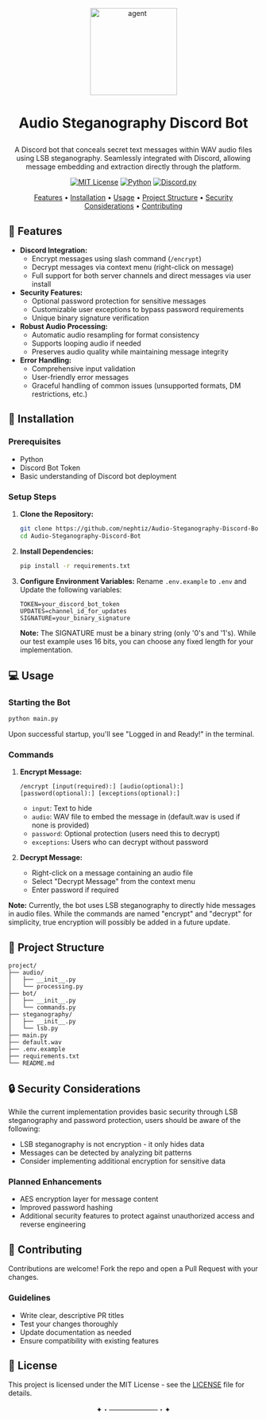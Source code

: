 <p align="center">
  <a href="https://github.com/nephtiz/Audio-Steganography-Discord-Bot">
    <img src= "https://i.imgur.com/y0zsgQl.gif"
      alt="agent"
      width="175"
      height="175"
      decoding="async"
      fetchpriority="high"
    />
  </a>
</p>

# <p align="center">Audio Steganography Discord Bot</p>

<div align="center">

A Discord bot that conceals secret text messages within WAV audio files using LSB steganography. Seamlessly integrated with Discord, allowing message embedding and extraction directly through the platform.

[![MIT License](https://img.shields.io/badge/License-MIT-green.svg)](https://choosealicense.com/licenses/mit/)
[![Python](https://img.shields.io/badge/python-blue.svg)](https://www.python.org/downloads/)
[![Discord.py](https://img.shields.io/badge/discord.py-blue.svg)](https://discordpy.readthedocs.io/en/stable/)

[Features](#-features) • [Installation](#-installation) • [Usage](#-usage) • [Project Structure](#-project-structure) • [Security Considerations](#-security-considerations) • [Contributing](#-contributing)

</div>

## 🌟 Features

- **Discord Integration:**
  - Encrypt messages using slash command (`/encrypt`)
  - Decrypt messages via context menu (right-click on message)
  - Full support for both server channels and direct messages via user install
- **Security Features:**
  - Optional password protection for sensitive messages
  - Customizable user exceptions to bypass password requirements
  - Unique binary signature verification
- **Robust Audio Processing:**
  - Automatic audio resampling for format consistency
  - Supports looping audio if needed
  - Preserves audio quality while maintaining message integrity
- **Error Handling:**
  - Comprehensive input validation
  - User-friendly error messages
  - Graceful handling of common issues (unsupported formats, DM restrictions, etc.)

## 🚀 Installation

### Prerequisites

- Python
- Discord Bot Token
- Basic understanding of Discord bot deployment

### Setup Steps

1. **Clone the Repository:**
   ```bash
   git clone https://github.com/nephtiz/Audio-Steganography-Discord-Bot.git
   cd Audio-Steganography-Discord-Bot
   ```

2. **Install Dependencies:**
   ```bash
   pip install -r requirements.txt
   ```

3. **Configure Environment Variables:**
   Rename `.env.example` to `.env` and Update the following variables:
   ```env
   TOKEN=your_discord_bot_token
   UPDATES=channel_id_for_updates
   SIGNATURE=your_binary_signature
   ```

   **Note:** The SIGNATURE must be a binary string (only '0's and '1's). While our test example uses 16 bits, you can choose any fixed length for your implementation.

## 💻 Usage

### Starting the Bot

```bash
python main.py
```
Upon successful startup, you'll see "Logged in and Ready!" in the terminal.

### Commands

1. **Encrypt Message:**
   ```
   /encrypt [input(required):] [audio(optional):] [password(optional):] [exceptions(optional):]
   ```
   - `input`: Text to hide
   - `audio`: WAV file to embed the message in (default.wav is used if none is provided)
   - `password`: Optional protection (users need this to decrypt)
   - `exceptions`: Users who can decrypt without password

2. **Decrypt Message:**
   - Right-click on a message containing an audio file
   - Select "Decrypt Message" from the context menu
   - Enter password if required

**Note:** Currently, the bot uses LSB steganography to directly hide messages in audio files. While the commands are named "encrypt" and "decrypt" for simplicity, true encryption will possibly be added in a future update.

## 📁 Project Structure

```
project/
├── audio/
│   ├── __init__.py
│   └── processing.py
├── bot/
│   ├── __init__.py
│   └── commands.py
├── steganography/
│   ├── __init__.py
│   └── lsb.py
├── main.py
├── default.wav
├── .env.example
├── requirements.txt
└── README.md
```

## 🔒 Security Considerations

While the current implementation provides basic security through LSB steganography and password protection, users should be aware of the following:

- LSB steganography is not encryption - it only hides data
- Messages can be detected by analyzing bit patterns
- Consider implementing additional encryption for sensitive data

### Planned Enhancements

- AES encryption layer for message content
- Improved password hashing
- Additional security features to protect against unauthorized access and reverse engineering

## 🤝 Contributing

Contributions are welcome! Fork the repo and open a Pull Request with your changes.

### Guidelines

- Write clear, descriptive PR titles
- Test your changes thoroughly
- Update documentation as needed
- Ensure compatibility with existing features

## 📝 License

This project is licensed under the MIT License - see the [LICENSE](https://github.com/nephtiz/Audio-Steganography-Discord-Bot/blob/main/LICENSE) file for details.

<p align="center">✦・―――――――・✦</p>
